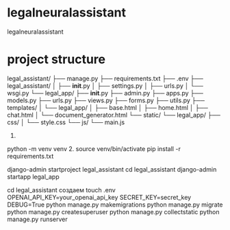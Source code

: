# legalneuralassistant
 legalneuralassistant
 
 # project structure
legal_assistant/
├── manage.py
├── requirements.txt
├── .env
├── legal_assistant/
│   ├── __init__.py
│   ├── settings.py
│   ├── urls.py
│   └── wsgi.py
└── legal_app/
    ├── __init__.py
    ├── admin.py
    ├── apps.py
    ├── models.py
    ├── urls.py
    ├── views.py
    ├── forms.py
    ├── utils.py
    ├── templates/
    │   └── legal_app/
    │       ├── base.html
    │       ├── home.html
    │       ├── chat.html
    │       └── document_generator.html
    └── static/
        └── legal_app/
            ├── css/
            │   └── style.css
            └── js/
                └── main.js
 
 
1.
python -m venv venv
2.
source venv/bin/activate
pip install -r requirements.txt


django-admin startproject legal_assistant
cd legal_assistant
django-admin startapp legal_app

cd legal_assistant
создаем
touch .env
OPENAI_API_KEY=your_openai_api_key
SECRET_KEY=secret_key
DEBUG=True
python manage.py makemigrations
python manage.py migrate
python manage.py createsuperuser
python manage.py collectstatic
python manage.py runserver

